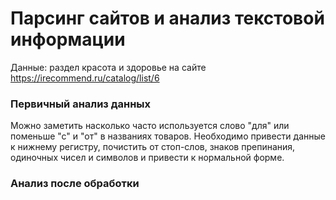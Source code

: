 # Парсинг сайтов и анализ текстовой информации

Данные: раздел красота и здоровье на сайте https://irecommend.ru/catalog/list/6

### Первичный анализ данных


Можно заметить насколько часто используется слово "для" или поменьше "с" и "от" в названиях товаров. 
Необходимо привести данные к нижнему регистру, почистить от стоп-слов, знаков препинания, одиночных чисел и символов и привести к нормальной форме.

### Анализ после обработки
